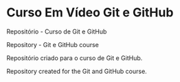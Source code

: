 # Curso Em Vídeo Git e GitHub
  Repositório - Curso de Git e GitHub

  Repository - Git e GitHub course

Repositório criado para o curso de Git e GitHub.

Repository created for the Git and GitHub course.